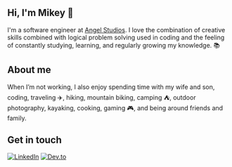 ## Hi, I'm Mikey 👋
I'm a software engineer at [Angel Studios](https://angel.com/).  I love the combination of creative skills combined with logical problem solving used in coding and the feeling of constantly studying, learning, and regularly growing my knowledge. 📚

## About me

When I’m not working, I also enjoy spending time with my wife and son, coding, traveling ✈️, hiking, mountain biking, camping ⛺, outdoor photography, kayaking, cooking, gaming 🎮, and being around friends and family.

## Get in touch

<p align="left">
  <a href="https://www.linkedin.com/in/michaeljamiejohnston/"><img src="https://img.shields.io/badge/LinkedIn--_.svg?style=social&logo=linkedin" alt="LinkedIn"></a>
	<a href="https://dev.to/michaeljamie"><img src="https://img.shields.io/badge/Dev.to--_.svg?style=social&logo=dev.to" alt="Dev.to"></a>
</p>

